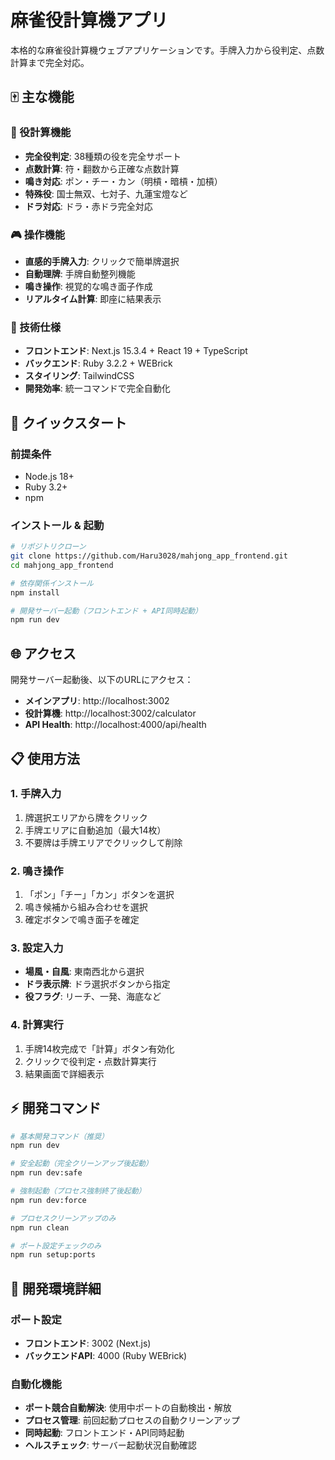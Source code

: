 # 麻雀役計算機アプリ

本格的な麻雀役計算機ウェブアプリケーションです。手牌入力から役判定、点数計算まで完全対応。

## 🀄 主な機能

### 🎯 役計算機能
- **完全役判定**: 38種類の役を完全サポート
- **点数計算**: 符・翻数から正確な点数計算
- **鳴き対応**: ポン・チー・カン（明槓・暗槓・加槓）
- **特殊役**: 国士無双、七対子、九蓮宝燈など
- **ドラ対応**: ドラ・赤ドラ完全対応

### 🎮 操作機能
- **直感的手牌入力**: クリックで簡単牌選択
- **自動理牌**: 手牌自動整列機能
- **鳴き操作**: 視覚的な鳴き面子作成
- **リアルタイム計算**: 即座に結果表示

### 🔧 技術仕様
- **フロントエンド**: Next.js 15.3.4 + React 19 + TypeScript
- **バックエンド**: Ruby 3.2.2 + WEBrick
- **スタイリング**: TailwindCSS
- **開発効率**: 統一コマンドで完全自動化

## 🚀 クイックスタート

### 前提条件
- Node.js 18+ 
- Ruby 3.2+
- npm

### インストール & 起動
```bash
# リポジトリクローン
git clone https://github.com/Haru3028/mahjong_app_frontend.git
cd mahjong_app_frontend

# 依存関係インストール
npm install

# 開発サーバー起動（フロントエンド + API同時起動）
npm run dev
```

## 🌐 アクセス

開発サーバー起動後、以下のURLにアクセス：

- **メインアプリ**: http://localhost:3002
- **役計算機**: http://localhost:3002/calculator  
- **API Health**: http://localhost:4000/api/health

## 📋 使用方法

### 1. 手牌入力
1. 牌選択エリアから牌をクリック
2. 手牌エリアに自動追加（最大14枚）
3. 不要牌は手牌エリアでクリックして削除

### 2. 鳴き操作
1. 「ポン」「チー」「カン」ボタンを選択
2. 鳴き候補から組み合わせを選択
3. 確定ボタンで鳴き面子を確定

### 3. 設定入力
- **場風・自風**: 東南西北から選択
- **ドラ表示牌**: ドラ選択ボタンから指定
- **役フラグ**: リーチ、一発、海底など

### 4. 計算実行
1. 手牌14枚完成で「計算」ボタン有効化
2. クリックで役判定・点数計算実行
3. 結果画面で詳細表示

## ⚡ 開発コマンド

```bash
# 基本開発コマンド（推奨）
npm run dev

# 安全起動（完全クリーンアップ後起動）
npm run dev:safe

# 強制起動（プロセス強制終了後起動）
npm run dev:force

# プロセスクリーンアップのみ
npm run clean

# ポート設定チェックのみ
npm run setup:ports
```

## 🔧 開発環境詳細

### ポート設定
- **フロントエンド**: 3002 (Next.js)
- **バックエンドAPI**: 4000 (Ruby WEBrick)

### 自動化機能
- **ポート競合自動解決**: 使用中ポートの自動検出・解放
- **プロセス管理**: 前回起動プロセスの自動クリーンアップ
- **同時起動**: フロントエンド・API同時起動
- **ヘルスチェック**: サーバー起動状況自動確認

